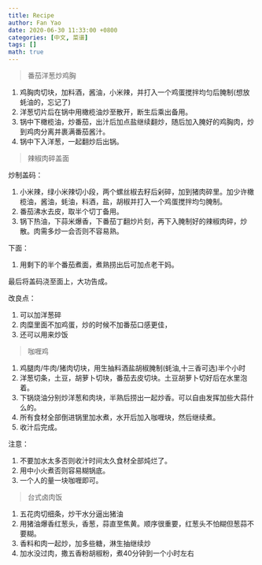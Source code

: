 ```yaml
---
title: Recipe
author: Fan Yao
date: 2020-06-30 11:33:00 +0800
categories: [中文, 菜谱]
tags: []
math: true
---
```

> 番茄洋葱炒鸡胸

1. 鸡胸肉切块，加料酒，酱油，小米辣，并打入一个鸡蛋搅拌均匀后腌制(想放蚝油的，忘记了)
2. 洋葱切片后在锅中用橄榄油炒至散开，断生后乘出备用。
3. 锅中下橄榄油，炒番茄，出汁后加点盐继续翻炒，随后加入腌好的鸡胸肉，炒到鸡肉分离并裹满番茄酱汁。
4. 锅中下入洋葱，一起翻炒后出锅。

> 辣椒肉碎盖面

炒制盖码：
1. 小米辣，绿小米辣切小段，两个螺丝椒去籽后剁碎，加到猪肉碎里。加少许橄榄油，酱油，蚝油，料酒，盐，胡椒并打入一个鸡蛋搅拌均匀腌制。
2. 番茄沸水去皮，取半个切丁备用。
3. 锅下热油，下蒜米爆香，下番茄丁翻炒片刻，再下入腌制好的辣椒肉碎，炒散。肉需多炒一会否则不容易熟。

下面：
1. 用剩下的半个番茄煮面，煮熟捞出后可加点老干妈。

最后将盖码浇至面上，大功告成。

改良点：
1. 可以加洋葱碎
2. 肉糜里面不加鸡蛋，炒的时候不加番茄口感更佳，
3. 还可以用来炒饭

> 咖喱鸡

1. 鸡腿肉/牛肉/猪肉切块，用生抽料酒盐胡椒腌制(蚝油,十三香可选)半个小时
2. 洋葱切条，土豆，胡萝卜切块，番茄去皮切块。土豆胡萝卜切好后在水里泡着。
3. 下锅烧油分别炒洋葱和肉块，半熟后捞出一起炒香。可以自由发挥加些大蒜什么的。
4. 所有食材全部倒进锅里加水煮，水开后加入咖喱块，然后继续煮。
5. 收汁后完成。

注意：
1. 不要加水太多否则收汁时间太久食材全部炖烂了。
2. 用中小火煮否则容易糊锅底。
3. 一个人的量一块咖喱即可。

> 台式卤肉饭

1. 五花肉切细条，炒干水分逼出猪油
2. 用猪油爆香红葱头，香葱，蒜直至焦黄。顺序很重要，红葱头不怕糊但葱蒜不要糊。
3. 香料和肉一起炒，加多些糖，淋生抽继续炒
4. 加水没过肉，撒五香粉胡椒粉，煮40分钟到一个小时左右